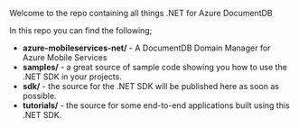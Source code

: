 Welcome to the repo containing all things .NET for Azure DocumentDB

In this repo you can find the following;

- **azure-mobileservices-net/** - A DocumentDB Domain Manager for Azure Mobile Services
- **samples/** - a great source of sample code showing you how to use the .NET SDK in your projects.
- **sdk/** - the source for the .NET SDK will be published here as soon as possible. 
- **tutorials/** - the source for some end-to-end applications built using this .NET SDK.
